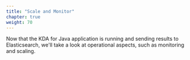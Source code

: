 ```yaml
---
title: "Scale and Monitor"
chapter: true
weight: 70
---
```


Now that the KDA for Java application is running and sending results to Elasticsearch, we'll take a look at operational aspects, such as monitoring and scaling.
